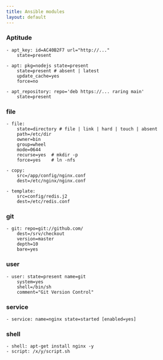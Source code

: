 ```yaml
---
title: Ansible modules
layout: default
---
```


### Aptitude

    - apt_key: id=AC40B2F7 url="http://..."
        state=present
        
    - apt: pkg=nodejs state=present
        state=present # absent | latest
        update_cache=yes
        force=no

    - apt_repository: repo='deb https://... raring main'
        state=present

### file

    - file:
        state=directory # file | link | hard | touch | absent
        path=/etc/dir
        owner=bin
        group=wheel
        mode=0644
        recurse=yes  # mkdir -p
        force=yes    # ln -nfs

    - copy:
        src=/app/config/nginx.conf
        dest=/etc/nginx/nginx.conf

    - template:
        src=config/redis.j2
        dest=/etc/redis.conf

### git

    - git: repo=git://github.com/
        dest=/srv/checkout
        version=master
        depth=10
        bare=yes

### user
    - user: state=present name=git
        system=yes
        shell=/bin/sh
        comment="Git Version Control"

### service

    - service: name=nginx state=started [enabled=yes]

### shell

    - shell: apt-get install nginx -y
    - script: /x/y/script.sh

